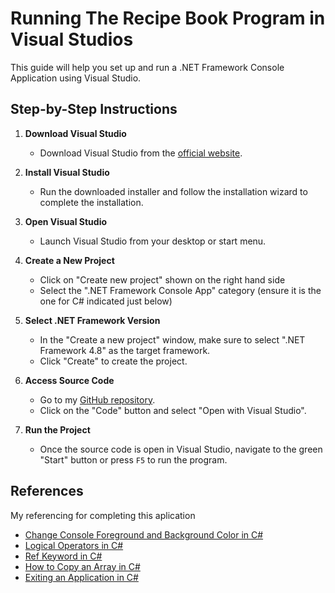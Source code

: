 # Running The Recipe Book Program in Visual Studios 

This guide will help you set up and run a .NET Framework Console Application using Visual Studio.


## Step-by-Step Instructions 

1. **Download Visual Studio**
    - Download Visual Studio from the [official website](https://visualstudio.microsoft.com/downloads/).

2. **Install Visual Studio**
    - Run the downloaded installer and follow the installation wizard to complete the installation.

3. **Open Visual Studio**
    - Launch Visual Studio from your desktop or start menu.

4. **Create a New Project**
    - Click on "Create new project" shown on the right hand side 
    - Select the ".NET Framework Console App" category (ensure it is the one for C# indicated just below)

5. **Select .NET Framework Version**
    - In the "Create a new project" window, make sure to select ".NET Framework 4.8" as the target framework.
    - Click "Create" to create the project.

6. **Access Source Code**
    - Go to my [GitHub repository](https://github.com/JacquesLife/progAssingment).
    - Click on the "Code" button and select "Open with Visual Studio".

7. **Run the Project**
    - Once the source code is open in Visual Studio, navigate to the green "Start" button or press `F5` to run the program.

## References

My referencing for completing this aplication

- [Change Console Foreground and Background Color in C#](https://www.c-sharpcorner.com/article/change-console-foreground-and-background-color-in-c-sharp/)
- [Logical Operators in C#](https://www.w3schools.com/cs/cs_operators_logical.php)
- [Ref Keyword in C#](https://www.geeksforgeeks.org/ref-in-c-sharp/)
- [How to Copy an Array in C#](https://www.c-sharpcorner.com/UploadFile/c713c3/how-to-copy-an-array-in-c-sharp/)
- [Exiting an Application in C#](https://www.c-sharpcorner.com/UploadFile/c713c3/how-to-exit-in-C-Sharp/)
